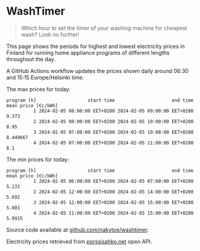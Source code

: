 
# WashTimer

> Which hour to set the timer of your washing machine for cheapest wash? Look no further!

This page shows the periods for highest and lowest electricity prices in Finland 
for running home appliance programs of different lengths throughout the day. 

A GitHub Actions workflow updates the prices shown daily around 06:30 and 15:15 Europe/Helsinki time.

The max prices for today:

	program [h]                   start time                     end time mean price [€c/kWh]
	          1 2024-02-05 08:00:00 EET+0200 2024-02-05 09:00:00 EET+0200               9.373
	          2 2024-02-05 08:00:00 EET+0200 2024-02-05 10:00:00 EET+0200                8.95
	          3 2024-02-05 07:00:00 EET+0200 2024-02-05 10:00:00 EET+0200            8.449667
	          4 2024-02-05 07:00:00 EET+0200 2024-02-05 11:00:00 EET+0200                 8.1

The min prices for today:

	program [h]                   start time                     end time mean price [€c/kWh]
	          1 2024-02-05 06:00:00 EET+0200 2024-02-05 07:00:00 EET+0200               5.131
	          2 2024-02-05 12:00:00 EET+0200 2024-02-05 14:00:00 EET+0200               5.692
	          3 2024-02-05 12:00:00 EET+0200 2024-02-05 15:00:00 EET+0200               5.801
	          4 2024-02-05 11:00:00 EET+0200 2024-02-05 15:00:00 EET+0200              5.9915


Source code available at [github.com/nakytoe/washtimer](https://github.com/nakytoe/washtimer).

Electricity prices retrieved from [porssisahko.net](https://porssisahko.net/api) open API.
